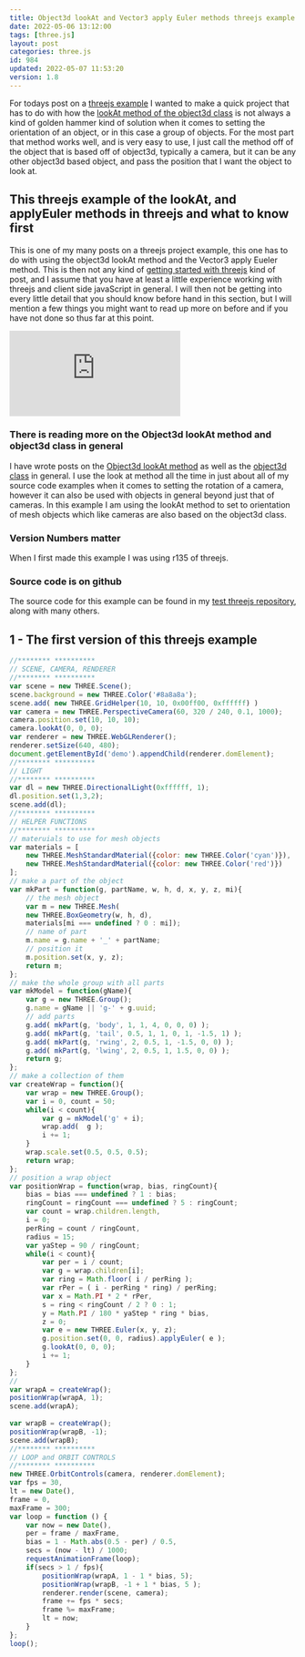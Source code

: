 ```yaml
---
title: Object3d lookAt and Vector3 apply Euler methods threejs example
date: 2022-05-06 13:12:00
tags: [three.js]
layout: post
categories: three.js
id: 984
updated: 2022-05-07 11:53:20
version: 1.8
---
```


For todays post on a [threejs example](/2021/02/19/threejs-examples/) I wanted to make a quick project that has to do with how the [lookAt method of the object3d class](https://threejs.org/docs/#api/en/core/Object3D.lookAt) is not always a kind of golden hammer kind of solution when it comes to setting the orientation of an object, or in this case a group of objects. For the most part that method works well, and is very easy to use, I just call the method off of the object that is based off of object3d, typically a camera, but it can be any other object3d based object, and pass the position that I want the object to look at.

<!-- more -->


## This threejs example of the lookAt, and applyEuler methods in threejs and what to know first

This is one of my many posts on a threejs project example, this one has to do with using the object3d lookAt method and the Vector3 apply Eueler method. This is then not any kind of [getting started with threejs](/2018/04/04/threejs-getting-started/) kind of post, and I assume that you have at least a little experience working with threejs and client side javaScript in general. I will then not be getting into every little detail that you should know before hand in this section, but I will mention a few things you might want to read up more on before and if you have not done so thus far at this point.

<iframe class="youtube_video" src="https://www.youtube.com/embed/jLvd_e_uBLc" title="YouTube video player" frameborder="0" allow="accelerometer; autoplay; clipboard-write; encrypted-media; gyroscope; picture-in-picture" allowfullscreen></iframe>

### There is reading more on the Object3d lookAt method and object3d class in general

I have wrote posts on the [Object3d lookAt method](/2021/05/13/threejs-object3d-lookat/) as well as the [object3d class](/2018/04/23/threejs-object3d/) in general. I use the look at method all the time in just about all of my source code examples when it comes to setting the rotation of a camera, however it can also be used with objects in general beyond just that of cameras. In this example I am using the lookAt method to set to orientation of mesh objects which like cameras are also based on the object3d class.

### Version Numbers matter

When I first made this example I was using r135 of threejs.

### Source code is on github

The source code for this example can be found in my [test threejs repository](https://github.com/dustinpfister/test_threejs/tree/master/views/forpost/threejs-examples-lookat-with-apply-euler), along with many others.

## 1 - The first version of this threejs example

```js
//******** **********
// SCENE, CAMERA, RENDERER
//******** **********
var scene = new THREE.Scene();
scene.background = new THREE.Color('#8a8a8a');
scene.add( new THREE.GridHelper(10, 10, 0x00ff00, 0xffffff) )
var camera = new THREE.PerspectiveCamera(60, 320 / 240, 0.1, 1000);
camera.position.set(10, 10, 10);
camera.lookAt(0, 0, 0);
var renderer = new THREE.WebGLRenderer();
renderer.setSize(640, 480);
document.getElementById('demo').appendChild(renderer.domElement);
//******** **********
// LIGHT
//******** **********
var dl = new THREE.DirectionalLight(0xffffff, 1);
dl.position.set(1,3,2);
scene.add(dl);
//******** **********
// HELPER FUNCTIONS
//******** **********
// materuials to use for mesh objects
var materials = [
    new THREE.MeshStandardMaterial({color: new THREE.Color('cyan')}),
    new THREE.MeshStandardMaterial({color: new THREE.Color('red')})
];
// make a part of the object
var mkPart = function(g, partName, w, h, d, x, y, z, mi){
    // the mesh object
    var m = new THREE.Mesh(
    new THREE.BoxGeometry(w, h, d),
    materials[mi === undefined ? 0 : mi]);
    // name of part
    m.name = g.name + '_' + partName;
    // position it
    m.position.set(x, y, z);
    return m;
};
// make the whole group with all parts
var mkModel = function(gName){
    var g = new THREE.Group();
    g.name = gName || 'g-' + g.uuid;
    // add parts
    g.add( mkPart(g, 'body', 1, 1, 4, 0, 0, 0) );
    g.add( mkPart(g, 'tail', 0.5, 1, 1, 0, 1, -1.5, 1) );
    g.add( mkPart(g, 'rwing', 2, 0.5, 1, -1.5, 0, 0) );
    g.add( mkPart(g, 'lwing', 2, 0.5, 1, 1.5, 0, 0) );
    return g;
};
// make a collection of them
var createWrap = function(){
    var wrap = new THREE.Group();
    var i = 0, count = 50;
    while(i < count){
        var g = mkModel('g' + i);
        wrap.add(  g );
        i += 1;
    }
    wrap.scale.set(0.5, 0.5, 0.5);
    return wrap;
};
// position a wrap object
var positionWrap = function(wrap, bias, ringCount){
    bias = bias === undefined ? 1 : bias;
    ringCount = ringCount === undefined ? 5 : ringCount;
    var count = wrap.children.length,
    i = 0;
    perRing = count / ringCount,
    radius = 15; 
    var yaStep = 90 / ringCount;
    while(i < count){
        var per = i / count;
        var g = wrap.children[i];
        var ring = Math.floor( i / perRing );
        var rPer = ( i - perRing * ring) / perRing;
        var x = Math.PI * 2 * rPer, 
        s = ring < ringCount / 2 ? 0 : 1;
        y = Math.PI / 180 * yaStep * ring * bias, 
        z = 0;
        var e = new THREE.Euler(x, y, z);
        g.position.set(0, 0, radius).applyEuler( e );
        g.lookAt(0, 0, 0);
        i += 1;
    }
};
//
var wrapA = createWrap();
positionWrap(wrapA, 1);
scene.add(wrapA);
 
var wrapB = createWrap();
positionWrap(wrapB, -1);
scene.add(wrapB);
//******** **********
// LOOP and ORBIT CONTROLS
//******** **********
new THREE.OrbitControls(camera, renderer.domElement);
var fps = 30,
lt = new Date(),
frame = 0,
maxFrame = 300;
var loop = function () {
    var now = new Date(),
    per = frame / maxFrame,
    bias = 1 - Math.abs(0.5 - per) / 0.5,
    secs = (now - lt) / 1000;
    requestAnimationFrame(loop);
    if(secs > 1 / fps){
        positionWrap(wrapA, 1 - 1 * bias, 5);
        positionWrap(wrapB, -1 + 1 * bias, 5 );
        renderer.render(scene, camera);
        frame += fps * secs;
        frame %= maxFrame;
        lt = now;
    }
};
loop();
```